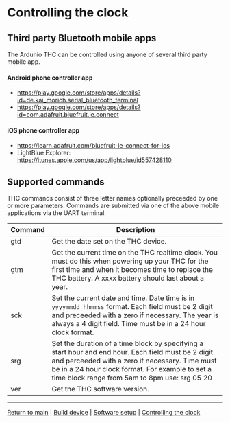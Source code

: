 # Controlling the clock

## Third party Bluetooth mobile apps

The Ardunio THC can be controlled using anyone of several third party mobile app.

#### Android phone controller app
* https://play.google.com/store/apps/details?id=de.kai_morich.serial_bluetooth_terminal
* https://play.google.com/store/apps/details?id=com.adafruit.bluefruit.le.connect

#### iOS phone controller app
* https://learn.adafruit.com/bluefruit-le-connect-for-ios
* LightBlue Explorer: https://itunes.apple.com/us/app/lightblue/id557428110

## Supported commands

THC commands consist of three letter names optionally preceeded by one or more parameters. Commands are submitted via one of the above mobile applications via the UART terminal.


| Command | Description |
|---|---|
| gtd |  Get the date set on the THC device. |
| gtm | Get the current time on the THC realtime clock. You must do this when powering up your THC for the first time and when it becomes time to replace the THC battery. A xxxx battery should last about a year. |
| sck | Set the current date and time. Date time is in `yyyymmdd hhmmss` format. Each field must be 2 digit and preceeded with a zero if necessary. The year is always a 4 digit field. Time must be in a 24 hour clock format. |
| srg | Set the duration of a time block by specifying a start hour and end hour. Each field must be 2 digit and perceeded with a zero if necessary. Time must be in a 24 hour clock format. For example to set a time block range from 5am to 8pm use: srg 05 20 |
| ver | Get the THC software version. |

---

[Return to main](../README.md) | [Build device](../docs/build.md) | [Software setup](../doc/software.md) | [Controlling the clock](../docs/controlling.md)
